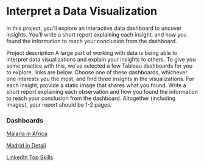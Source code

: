 # Interpret a Data Visualization

In this project, you’ll explore an interactive data dashboard to uncover insights. You’ll write a short report explaining each insight, and how you found the information to reach your conclusion from the dashboard.

Project description
A large part of working with data is being able to interpret data visualizations and explain your insights to others. To give you some practice with this, we’ve selected a few Tableau dashboards for you to explore, links are below. Choose one of these dashboards, whichever one interests you the most, and find three insights in the visualizations. For each insight, provide a static image that shares what you found. Write a short report explaining each observation and how you found the information to reach your conclusion from the dashboard. Altogether (including images), your report should be 1-2 pages.

### Dashboards

[Malaria in Africa](https://public.tableau.com/en-us/s/gallery/malaria-africa?gallery=featured)

[Madrid in Detail](https://public.tableau.com/en-us/s/gallery/madrid-details?gallery=featured)

[LinkedIn Top Skills](https://public.tableau.com/profile/matt.chambers#!/vizhome/LinkedInTopSkills2016-MakeoverMonday/LinkedInTopSkills2016-MakeoverMonday)
